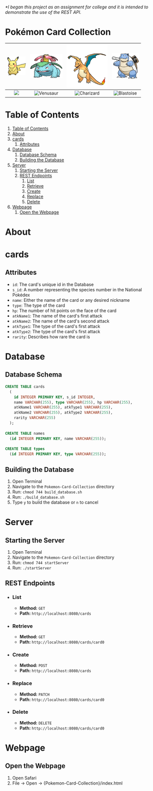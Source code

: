  <!-- Adam Manning 2021 -->
 <h6>
  *I began this project as an assignment for college and it is intended to demonstrate the use of the REST API.
 </h6>

# Pokémon Card Collection

[pikachu]: img/25.gif

[venusaur]: img/3.gif

[charizard]: img/6.gif

[blastoise]: img/9.gif


| ![Pikachu][pikachu] | ![Venusaur][venusaur] | ![Charizard][charizard] | ![Blastoise][blastoise] |
| :-----------------: | :-------------------: | :---------------------: | :---------------------: |
| <img src="https://archives.bulbagarden.net/media/upload/c/cd/PikachuJungle60.jpg" height="175"> | <img src="https://archives.bulbagarden.net/media/upload/a/a4/VenusaurBaseSet15.jpg" height="175px" alt="Venusaur"> | <img src="https://archives.bulbagarden.net/media/upload/4/4e/CharizardBaseSet4.jpg"  height="175px" alt="Charizard"> | <img src="https://archives.bulbagarden.net/media/upload/a/a5/BlastoiseBaseSet2.jpg"  height="175px" alt="Blastoise"> |

# Table of Contents
1. [Table of Contents](#table-of-contents)
1. [About](#about)
1. [cards](#cards)
    1. [Attributes](#attributes)
1. [Database](#database)
    1. [Database Schema](#database-schema)
    1. [Building the Database](#building-the-database)
1. [Server](#server)
    1. [Starting the Server](#starting-the-server)
    1. [REST Endpoints](#rest-endpoints)
          1. [List](#list)
          1. [Retrieve](#retrieve)
          1. [Create](#create)
          1. [Replace](#replace)
          1. [Delete](#delete)
1. [Webpage](#webpage)
    1. [Open the Webpage](#open-the-webpage)

# About

# cards

## Attributes

* `id`: The card's unique id in the Database
* `s_id`: A number representing the species number in the National Poke&#769;dex
* `name`: Either the name of the card or any desired nickname
* `type`: The type of the card
* `hp`: The number of hit points on the face of the card
* `atkName1`: The name of the card's first attack
* `atkName2`: The name of the card's second attack
* `atkType1`: The type of the card's first attack
* `atkType2`: The type of the card's first attack
* `rarity`: Describes how rare the card is

# Database

## Database Schema

```sql
CREATE TABLE cards
  (
    id INTEGER PRIMARY KEY, s_id INTEGER,
    name VARCHAR(255), type VARCHAR(255), hp VARCHAR(255),
    atkName1 VARCHAR(255), atkType1 VARCHAR(255),
    atkName2 VARCHAR(255), atkType2 VARCHAR(255),
    rarity VARCHAR(255)
  );

CREATE TABLE names
  (id INTEGER PRIMARY KEY, name VARCHAR(255));

CREATE TABLE types
  (id INTEGER PRIMARY KEY, type VARCHAR(255));
```

## Building the Database

1. Open Terminal
1. Navigate to the `Pokemon-Card-Collection` directory
1. Run: `chmod 744 build_database.sh`
1. Run: `./build_database.sh`
1. Type `y` to build the database or `n` to cancel

# Server

## Starting the Server

1. Open Terminal
1. Navigate to the `Pokemon-Card-Collection` directory
1. Run: `chmod 744 startServer`
1. Run: `./startServer`

## REST Endpoints

- ### List
	- **Method:** `GET`
	- **Path:** `http://localhost:8080/cards`

- ### Retrieve
	- **Method:** `GET`
	- **Path:** `http://localhost:8080/cards/card0`

- ### Create
	- **Method:** `POST`
	- **Path:** `http://localhost:8080/cards`

- ### Replace
	- **Method:** `PATCH`
	- **Path:** `http://localhost:8080/cards/card0`

- ### Delete
	- **Method:** `DELETE`
	- **Path:** `http://localhost:8080/cards/card0`

# Webpage

## Open the Webpage
1. Open Safari
1. File -> Open -> {Pokemon-Card-Collection}/index.html

